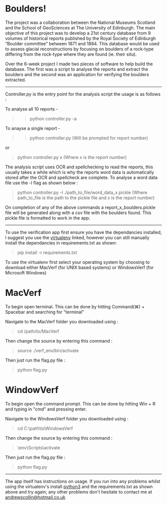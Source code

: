 # Boulders! 

The project was a collaboration between the National Museums Scotland and the School of GeoSciences at The University of Edinburgh. The main objective of this project was to develop a 21st century database from 9 volumes of historical reports published by the Royal Society of Edinburgh “Boulder committee” between 1871 and 1884. This database would be used to assess glacial reconstructions by focusing on boulders of a rock-type differing from the rock-type where they are found (ie. their situ). 

Over the 6-week project I made two pieces of software to help build the database. The first was a script to analyse the reports and extract the boulders and the second was an application for verifying the boulders extracted. 

--- 

Controller.py is the entry point for the analysis script the usage is as follows :

To analyse all 10 reports - 
>> python controller.py -a 

To anayse a single report - 

>>python controller.py 
(Will be prompted for report number)

or

> python controller.py x 
(Where x is the report number)

The analysis script uses OCR and spellchecking to read the reports, this usually takes a while which is why the reports word data is automatically stored after the OCR and spellcheck are complete. To analyse a word data file use the -l flag as shown below :

> python controller.py -l ./path_to_file/word_data_x.pickle
(Where path_to_file is the path to the pickle file and x is the report number) 

On completion of any of the above commands a report_x_boulders.pickle file will be generated along with a csv file with the boulders found. This pickle file is formatted to work in the app.

---

To use the verification app first ensure you have the dependancies installed, I suggest you use the [virtualenv](
https://uoe-my.sharepoint.com/:f:/g/personal/s1842899_ed_ac_uk/ElLh5BTCSBBKqaK212n02OsBuBGHEy9q-fRegr-5r-CoZA?e=p24Ewv) linked, however you can still manually install the dependancies in requirements.txt as shown:

> pip install -r requirements.txt

To use the virtualenv first select your operating system by choosing to download either MacVerf (for UNIX based systems) or WindowsVerf (for Microsoft Windows) 

# MacVerf

To begin open terminal. This can be done by hitting Command(⌘) + Spacebar and searching for "terminal"

Navigate to the MacVerf folder you downloaded using :

> cd /path/to/MacVerf

Then change the source by entering this command :

> source ./verf_env/bin/activate

Then just run the flag.py file :

> python flag.py

# WindowVerf

To begin open the command prompt. This can be done by hitting Win + R and typing in "cmd" and pressing enter. 

Navigate to the WindowsVerf folder you downloaded using :

> cd C:\path\to\WindowsVerf

Then change the source by entering this command :

> \env\Scripts\activate

Then just run the flag.py file :

> python flag.py


--- 

The app itself has instructions on usage. If you run into any problems whilst using the virtualenv's install [python3](https://www.python.org/downloads/) and the requirements.txt as shown above and try again; any other problems don't hesitate to contact me at andrewscollin@hotmail.co.uk
